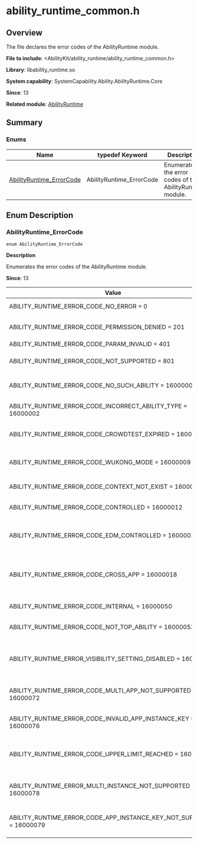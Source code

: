 # ability_runtime_common.h

<!--Kit: Ability Kit-->
<!--Subsystem: Ability-->
<!--Owner: @zhangyafei-echo-->
<!--Designer: @li-weifeng2024-->
<!--Tester: @lixueqing513-->
<!--Adviser: @huipeizi-->

## Overview

The file declares the error codes of the AbilityRuntime module.

**File to include**: <AbilityKit/ability_runtime/ability_runtime_common.h>

**Library**: libability_runtime.so

**System capability**: SystemCapability.Ability.AbilityRuntime.Core

**Since**: 13

**Related module**: [AbilityRuntime](capi-abilityruntime.md)

## Summary

### Enums

| Name| typedef Keyword| Description|
| -- | -- | -- |
| [AbilityRuntime_ErrorCode](#abilityruntime_errorcode) | AbilityRuntime_ErrorCode | Enumerates the error codes of the AbilityRuntime module.|

## Enum Description

### AbilityRuntime_ErrorCode

```
enum AbilityRuntime_ErrorCode
```

**Description**

Enumerates the error codes of the AbilityRuntime module.

**Since**: 13

| Value| Description|
| -- | -- |
| ABILITY_RUNTIME_ERROR_CODE_NO_ERROR = 0 | Operation successful.|
| ABILITY_RUNTIME_ERROR_CODE_PERMISSION_DENIED = 201 |  Permission verification fails.<br>**Since**: 15|
| ABILITY_RUNTIME_ERROR_CODE_PARAM_INVALID = 401 | Invalid parameter.|
| ABILITY_RUNTIME_ERROR_CODE_NOT_SUPPORTED = 801 |  The device type is not supported.<br>**Since**: 15|
| ABILITY_RUNTIME_ERROR_CODE_NO_SUCH_ABILITY = 16000001 |  The specified ability name does not exist.<br>**Since**: 15|
| ABILITY_RUNTIME_ERROR_CODE_INCORRECT_ABILITY_TYPE = 16000002 |  The ability type is incorrect.<br>**Since**: 15|
| ABILITY_RUNTIME_ERROR_CODE_CROWDTEST_EXPIRED = 16000008 |  The crowdtesting application expires.<br>**Since**: 15|
| ABILITY_RUNTIME_ERROR_CODE_WUKONG_MODE = 16000009 |  An ability cannot be started or stopped in Wukong mode.<br>**Since**: 15|
| ABILITY_RUNTIME_ERROR_CODE_CONTEXT_NOT_EXIST = 16000011 | The context does not exist.|
| ABILITY_RUNTIME_ERROR_CODE_CONTROLLED = 16000012 |  The application is under control.<br>**Since**: 15|
| ABILITY_RUNTIME_ERROR_CODE_EDM_CONTROLLED = 16000013 |  The application is under control by EDM.<br>**Since**: 15|
| ABILITY_RUNTIME_ERROR_CODE_CROSS_APP = 16000018 |  Redirection to third-party applications is not allowed in API versions later than 11.<br>**Since**: 15|
| ABILITY_RUNTIME_ERROR_CODE_INTERNAL = 16000050 |  Internal server error.<br>**Since**: 15|
| ABILITY_RUNTIME_ERROR_CODE_NOT_TOP_ABILITY = 16000053 |  The application is not on top.<br>**Since**: 15|
| ABILITY_RUNTIME_ERROR_VISIBILITY_SETTING_DISABLED = 16000067 |  Setting the window visibility during startup is not allowed.<br>**Since**: 17|
| ABILITY_RUNTIME_ERROR_CODE_MULTI_APP_NOT_SUPPORTED = 16000072 |  The application does not support clone or multi-instance mode.<br>**Since**: 17|
| ABILITY_RUNTIME_ERROR_CODE_INVALID_APP_INSTANCE_KEY = 16000076 |  The multi-instance key is invalid.<br>**Since**: 17|
| ABILITY_RUNTIME_ERROR_CODE_UPPER_LIMIT_REACHED = 16000077 |  The number of instances has reached the upper limit.<br>**Since**: 17|
| ABILITY_RUNTIME_ERROR_MULTI_INSTANCE_NOT_SUPPORTED = 16000078 |  The application does not support multi-instance mode.<br>**Since**: 17|
| ABILITY_RUNTIME_ERROR_CODE_APP_INSTANCE_KEY_NOT_SUPPORTED = 16000079 |  Setting **APP_INSTANCE_KEY** is not supported.<br>**Since**: 17|
